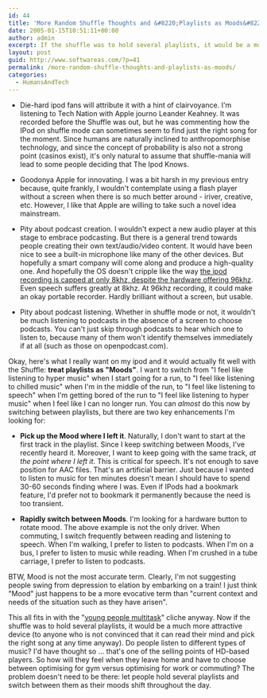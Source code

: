 ```yaml
---
id: 44
title: 'More Random Shuffle Thoughts and &#8220;Playlists as Moods&#8221;'
date: 2005-01-15T10:51:11+00:00
author: admin
excerpt: If the shuffle was to hold several playlists, it would be a much more attractive device.
layout: post
guid: http://www.softwareas.com/?p=41
permalink: /more-random-shuffle-thoughts-and-playlists-as-moods/
categories:
  - HumansAndTech
---
```

* Die-hard ipod fans will attribute it with a hint of clairvoyance.  I'm listening to Tech Nation with Apple journo Leander Keahney. It was recorded before the Shuffle was out, but he was commenting how the IPod on shuffle mode can sometimes seem to find just the right song for the moment. Since humans are naturally inclined to anthropomorphise technology, and since the concept of probability is also not a strong point (casinos exist), it's only natural to assume that shuffle-mania will lead to some people deciding that The Ipod Knows.

* Goodonya Apple for innovating. I was a bit harsh in my previous entry because, quite frankly, I wouldn't contemplate using a flash player without a screen when there is so much better around - iriver, creative, etc. However, I like that Apple are willing to take such a novel idea mainstream.

* Pity about podcast creation. I wouldn't expect a new audio player at this stage to embrace podcasting.  But there is a general trend towards people creating their own text/audio/video content. It would have been nice to see a built-in microphone like many of the other devices. But hopefully a smart company will come along and produce a high-quality one. And hopefully the OS doesn't cripple like the way [the ipod recording is capped at only 8khz, despite the hardware offering 96khz](http://musicthing.blogspot.com/2004/12/how-to-record-high-quality-audio-on.html). Even speech suffers greatly at 8khz. At 96khz recording, it could make an okay portable recorder. Hardly brilliant without a screen, but usable.

* Pity about podcast listening. Whether in shuffle mode or not, it wouldn't be much listening to podcasts in the absence of a screen to choose podcasts. You can't just skip through podcasts to hear which one to listen to, because many of them won't identify themselves immediately if at all (such as those on openpodcast.com). 

Okay, here's what I really want on my ipod and it would actually fit well with the Shuffle: **treat playlists as "Moods"**. I want to switch from "I feel like listening to hyper music" when I start going for a run, to "I feel like listening to chilled music" when I'm in the middle of the run, to "I feel like listening to speech" when I'm getting bored of the run to "I feel like listening to hyper music" when I feel like I can no longer run. You can *almost* do this now by switching between playlists, but there are two key enhancements I'm looking for:

* **Pick up the Mood where I left it**. Naturally, I don't want to start at the first track in the playlist. Since I keep switching between Moods, I've recently heard it. Moreover, I want to keep going with the same track, *at the point where I left it*. This is critical for speech. It's not enough to save position for AAC files. That's an artificial barrier. Just because I wanted to listen to music for ten minutes doesn't mean I should have to spend 30-60 seconds finding where I was. Even if IPods had a bookmark feature, I'd prefer not to bookmark it permanently because the need is too transient.

* **Rapidly switch between Moods**. I'm looking for a hardware button to rotate mood. The above example is not the only driver. When commuting, I switch frequently between reading and listening to speech. When I'm walking, I prefer to listen to podcasts. When I'm on a bus, I prefer to listen to music while reading. When I'm crushed in a tube carriage, I prefer to listen to podcasts.

BTW, Mood is not the most accurate term. Clearly, I'm not suggesting people swing from depression to elation by embarking on a train! I just think "Mood" just happens to be a more evocative term than "current context and needs of the situation such as they have arisen".

This all fits in with the "[young people multitask](http://yubanet.com/artman/publish/article_16452.shtml)" cliche anyway. Now if the shuffle was to hold several playlists, it would be a much more attractive device (to anyone who is not convinced that it can read their mind and pick the right song at any time anyway). Do people listen to different types of music? I'd have thought so ... that's one of the selling points of HD-based players. So how will they feel when they leave home and have to choose between optimising for gym versus optimising for work or commuting? The problem doesn't need to be there: let people hold several playlists and switch between them as their moods shift throughout the day.